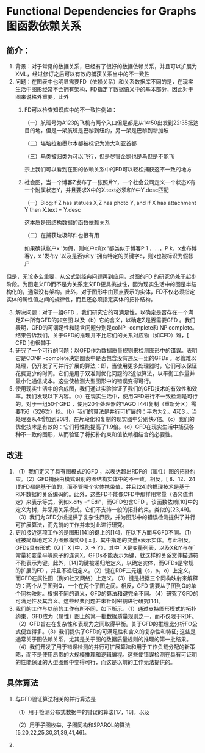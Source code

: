 # Functional Dependencies for Graphs 图函数依赖关系

## 简介：

1. 背景：对于常见的数据关系，已经有了很好的数据依赖关系，并且可以扩展为XML，经过修订之后可以有效的捕获关系当中的不一致性
2. 问题：在图表中也明显需要FD（依赖关系）和关系数据库不同的是，在现实生活中图形经常不会拥有架构，FD指定了数据语义中的基本部分，因此对于图来说格外重要，此外
   1. FD可以检查知识库中的不一致性例如：

      （一）航班号为A123的飞机有两个入口但是都是从14:50出发到22:35抵达目的地，但是一架航班是巴黎到纽约，另一架是巴黎到新加坡

      （二）堪培拉和墨尔本都被标记为澳大利亚首都

      （三）鸟类被归类为可以飞行，但是尽管企鹅也是鸟但是不能飞

      宗上我们可以看到在图的依赖关系中的FD可以轻松捕获这不一致的地方

   2. 社会图，当一个博客Z发布了一张照片Y，一个社会公司定义一个状态X有一个附属状态Y，并且要求X中的X.text必须和Y中Y.desc匹配

      （一）Blog:if Z has statues X,Z has photo Y, and if X has attachment Y then X.text = Y.desc

      这本质是图结构数据的函数依赖关系
      
      （二）在捕获垃圾邮件也很有用
      
      如果确认帐户x '为假，则帐户x和x '都类似于博客P 1 ，...，P k，x发布博客y，x '发布y '以及是否y和y '拥有特定的关键字c，则x也被标识为假帐户
   
   

但是，无论多么重要，从公式到经典问题再到应用，对图的FD 的研究仍处于起步阶段。为图定义FD而不是为关系定义FD更具挑战性，因为现实生活中的图是半结构化的，通常没有架构。此外，对于图形中由顶点表示的实体，FD不仅必须指定实体的属性值之间的规律性，而且还必须指定实体的拓扑结构。

3. 解决问题：对于一组GFD ，我们研究它的可满足性，以确定是否存在一个满足Σ中所有GFD的非空图    以及（b）它的含义，以确定Σ是否需要GFD 。我们表明，GFD的可满足性和隐含问题分别是coNP -complete和 NP complete。结果告诉我们，关于GFD的推理并不比它们的关系对应物（如CFD）难，[ CFD ]也很棘手
4. 研究了一个可行的问题：以GFD作为数据质量规则来检测图形中的错误。表明它是CONP -complete决定图表中是否包含没有违反一组的GFDs 。尽管难以处理，仍开发了可并行扩展的算法：即，当使用更多处理器时，它们可以保证花费更少的时间。它们是用于双准则优化问题的2近似算法，以平衡工作量并最小化通信成本。这些使检测大型图形中的错误变得可行。
5. 使用现实生活中的合成图，我们通过实验验证了我们的GFD技术的有效性和效率。我们发现以下内容。（a）在现实生活中，使用GFD进行不一致检测是可行的。对于一组50个GFD ，使用20个处理器的YAGO [44]复制（重新分区）需要156（326次）秒。（b）我们的算法是并行可扩展的：平均为2 。4和3 。当处理器从4增加到20时，在片段化和复制的现实图中分别快7倍。（c）我们的优化技术是有效的：它们将性能提高了1.9倍。（d）GFD在现实生活中捕获各种不一致的图形，从而验证了将拓扑约束和值依赖相结合的必要性。

## 改进

1. （1）我们定义了具有图模式的GFD ，以表达超出RDF的（属性）图的拓扑约束。（2）GFD捕获由模式识别的图结构实体中的不一致。相反，[ 8、12、24 ]的FD都是基于值的，而不管哪个实体携带值，并且[24]的推理技术是基于RDF数据的关系编码的。此外，这些FD不能像CFD中那样用常量（语义值绑定）来表示等式，例如x.city =“ Edi”，而GFD包含CFD 。该函数依赖[10]中的定义为树，并采用关系模式。它们不支持一般的拓扑约束。类似的[23,49]。（3）我们为GFD分析提供了复杂性界限，并为图形中的错误检测提供了并行可扩展算法，而先前的工作并未对此进行研究。
2. 更加接近这项工作的是图形[14]的键上的[14]，在以下方面与GFD不同。（1）键被简单地定义为图形模式Q [ x ]，其中指定的变量x表示实体。与此相反，GFDs具有形式（Q [ˉ X ]中，X → Y），其中ˉ X是变量列表，以及X和Y与在ˉ常量和变量平等原子的连词X。GFDs不能表示为键，就这样的关系文件描述符 不能表示为键。此外，[14]的键被递归地定义，以确定实体，而GFDs是常规的扩展的FD ，并且不递归定义。（2）键在RDF三元组（s，p，o）上定义，而GFD在属性图（例如社交网络）上定义。（3）键是根据三个同构映射来解释的：两个从子图到Q，一个在两个子图之间。相反，GFD 需要从子图到Q的单个同构映射。根据不同的语义，GFD的算法和键完全不同。（4）研究了GFD的可满足性及其含义。这些经典问题并未针对密钥进行研究[14]。
3. 我们的工作与以前的工作有所不同，如下所示。（1）通过支持图形模式的拓扑约束，GFD成为（属性）图上的第一批数据质量规则之一，而不仅限于RDF。（2）GFD旨在在复杂性和表现力之间取得平衡。关于GFD的推理比分析FO公式便宜得多。（3）我们提供了GFD的可满足性和含义的复杂性和特征; 这些是通常关于图依赖关系，尤其是关于图的数据质量规则的推理的第一批结果。（4）我们开发了用于错误检测的并行可扩展算法和用于工作负载分配的新策略，而不是使用昂贵的大规模推理和逻辑编程。这些使错误检测在具有可证明的性能保证的大型图形中变得可行，而这是以前的工作无法提供的。

## 具体算法

1. 与GFD验证算法相关的并行算法是

   （1）用于检测分布式数据中的错误的算法[17，18]，以及

   （2）用于子图枚举，子图同构和SPARQL的算法[5,20,22,25,30,31,39,41,46]。

2. 

